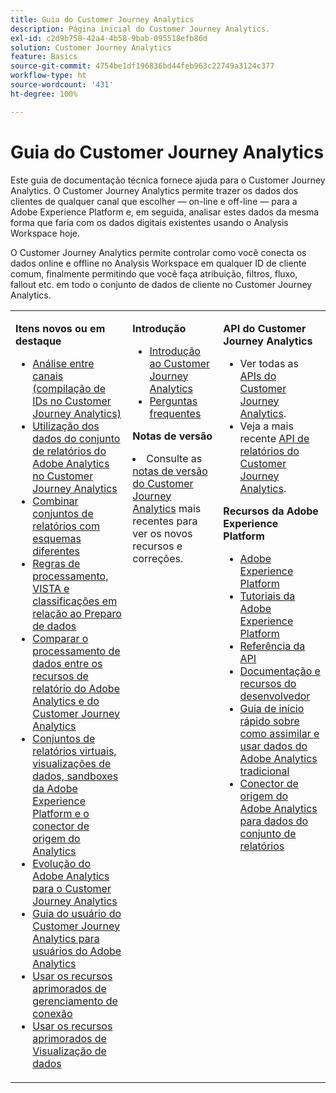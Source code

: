 ```yaml
---
title: Guia do Customer Journey Analytics
description: Página inicial do Customer Journey Analytics.
exl-id: c2d9b758-42a4-4b58-9bab-095518efb86d
solution: Customer Journey Analytics
feature: Basics
source-git-commit: 4754be1df196836bd44feb963c22749a3124c377
workflow-type: ht
source-wordcount: '431'
ht-degree: 100%

---
```


# Guia do Customer Journey Analytics

Este guia de documentação técnica fornece ajuda para o Customer Journey Analytics. O Customer Journey Analytics permite trazer os dados dos clientes de qualquer canal que escolher — on-line e off-line — para a Adobe Experience Platform e, em seguida, analisar estes dados da mesma forma que faria com os dados digitais existentes usando o Analysis Workspace hoje.

O Customer Journey Analytics permite controlar como você conecta os dados online e offline no Analysis Workspace em qualquer ID de cliente comum, finalmente permitindo que você faça atribuição, filtros, fluxo, fallout etc. em todo o conjunto de dados de cliente no Customer Journey Analytics.

<table frame="none"> 
 <tbody> 
  <tr> 
   <td colname="col1" colsep="0" rowsep="0" valign="top"> <p class="head"> <b>Itens novos ou em destaque</b> </p> <p> 
     <ul>
      <li><a href="https://experienceleague.adobe.com/docs/analytics-platform/using/stitching/overview.html?lang=pt-BR"> Análise entre canais (compilação de IDs no Customer Journey Analytics) </a> </li>
      <li><a href="https://experienceleague.adobe.com/docs/analytics-platform/using/compare-aa-cja/cja-aa-comparison/aa-data-in-cja.html?lang=pt-BR">Utilização dos dados do conjunto de relatórios do Adobe Analytics no Customer Journey Analytics </a> </li>
      <li><a href="https://experienceleague.adobe.com/docs/analytics-platform/using/cja-usecases/combine-report-suites.html?lang=pt-BR"> Combinar conjuntos de relatórios com esquemas diferentes </a> </li>
      <li><a href="https://experienceleague.adobe.com/docs/analytics-platform/using/compare-aa-cja/cja-aa-comparison/pr-vista-dataprep.html?lang=pt-BR"> Regras de processamento, VISTA e classificações em relação ao Preparo de dados </a> </li>
      <li><a href="https://experienceleague.adobe.com/docs/analytics-platform/using/compare-aa-cja/cja-aa-comparison/data-processing-comparisons.html?lang=pt-BR"> Comparar o processamento de dados entre os recursos de relatório do Adobe Analytics e do Customer Journey Analytics </a> </li>
      <li><a href="https://experienceleague.adobe.com/docs/analytics-platform/using/compare-aa-cja/cja-aa-comparison/vrs-dataview-sandbox-adc.html?lang=pt-BR"> Conjuntos de relatórios virtuais, visualizações de dados, sandboxes da Adobe Experience Platform e o conector de origem do Analytics </a> </li>
      <li><a href="https://experienceleague.adobe.com/docs/analytics-platform/using/compare-aa-cja/aa-to-cja.html?lang=pt-BR"> Evolução do Adobe Analytics para o Customer Journey Analytics </a> </li>
      <li> <a href="https://experienceleague.adobe.com/docs/analytics-platform/using/compare-aa-cja/aa-to-cja-user.html?lang=pt-BR"> Guia do usuário do Customer Journey Analytics para usuários do Adobe Analytics </a> </li>
     <li><a href="https://experienceleague.adobe.com/docs/analytics-platform/using/cja-connections/manage-connections.html?lang=pt-BR#connection-detail"> Usar os recursos aprimorados de gerenciamento de conexão </a> </li>
      <li><a href="https://experienceleague.adobe.com/docs/analytics-platform/using/cja-dataviews/data-views.html?lang=pt-BR#cja-dataviews"> Usar os recursos aprimorados de Visualização de dados </a> </li>
   <td colname="col2" valign="top"><p class="head"> <b>Introdução</b> </p> 
      <ul> 
      <li><a href="https://experienceleague.adobe.com/docs/analytics-platform/using/cja-overview/cja-getting-started.html?lang=pt-BR"> Introdução ao Customer Journey Analytics </a> </li> 
      <li><a href="https://experienceleague.adobe.com/docs/analytics-platform/using/cja-overview/cja-faq.html?lang=pt-BR"> Perguntas frequentes</a> </li> 
   </ul> <p class="head"><b>Notas de versão</b> </p> 
     <li>Consulte as <a href="https://experienceleague.adobe.com/docs/analytics-platform/using/releases/latest.html?lang=pt-BR" format="https" scope="external">notas de versão do Customer Journey Analytics</a> mais recentes para ver os novos recursos e correções. </li>
    <td colname="col3" valign="top"> <p class="head"><b>API do Customer Journey Analytics</b> </p> 
    <ul> 
     <li>Ver todas as <a href="https://developer.adobe.com/cja-apis/docs/" format="https" scope="external"> APIs do Customer Journey Analytics</a>. </li>
      <li>Veja a mais recente <a href="https://developer.adobe.com/cja-apis/docs/api/#tag/Reporting-API" format="https" scope="external"> API de relatórios do Customer Journey Analytics</a>. </li>
    </ul> <p class="head"> <b>Recursos da Adobe Experience Platform</b> </p> 
    <ul> 
     <li><a href="https://www.adobe.com/br/experience-platform.html" format="http" scope="external"> Adobe Experience Platform</a> </li> 
     <li> <a href="https://experienceleague.adobe.com/docs/platform-learn/tutorials/overview.html?lang=pt-BR" format="https" scope="external"> Tutoriais da Adobe Experience Platform</a> </li> 
     <li><a href="https://www.adobe.io/apis/experienceplatform/home/api-reference.html" format="https" scope="external"> Referência da API</a> </li> 
     <li><a href="https://www.adobe.com/br/experience-platform/documentation-and-developer-resources.html" format="https" scope="external"> Documentação e recursos do desenvolvedor</a> </li>
     <li><a href="https://experienceleague.adobe.com/docs/analytics-platform/using/cja-data-ingestion/ingest-use-guides/analytics.html?lang=pt-BR" format="https" scope="external"> Guia de início rápido sobre como assimilar e usar dados do Adobe Analytics tradicional
     <li><a href="https://experienceleague.adobe.com/docs/experience-platform/sources/connectors/adobe-applications/analytics.html?lang=pt-BR" format="https" scope="external"> Conector de origem do Adobe Analytics para dados do conjunto de relatórios</a> </li>
    </ul> </td> 
  </tr> 
 </tbody> 
</table>
